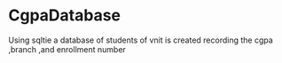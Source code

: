 # CgpaDatabase

Using sqltie a database of students of vnit is created recording the cgpa ,branch ,and enrollment number

